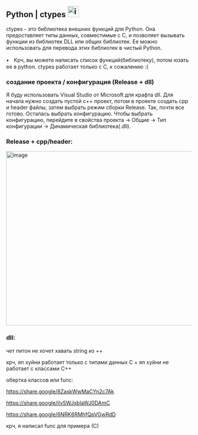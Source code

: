 ## Python | ctypes <img width="30" height="30" alt="image" src="https://github.com/user-attachments/assets/4dd8fa6b-cdfd-4087-960a-4a2fbb8c8590" />

ctypes  - это библиотека внешних функций для Python. Она предоставляет типы данных, совместимые с C, и позволяет вызывать функции из библиотек DLL или общих библиотек. Ее можно использовать для перевода этих библиотек в чистый Python.

•ㅤКрч, вы можете написать список функций(библиотеку), потом юзать ее в python. ctypes работает только с С, к сожалению :(

### создание проекта / конфигурация (Release + dll)

Я буду использовать Visual Studio от Microsoft для крафта dll. Для начала нужно создать пустой с++ проект, потом в проекте создать cpp и header файлы, затем выбрать режим сборки Release. Так, почти все готово. Осталась выбрать конфигурацию. Чтобы выбрать конфигурацию, перейдите в свойства проекта -> Общие -> Тип конфигурации -> Динамическая библиотека(.dll).

### Release + cpp/header:

<img width="1280" height="471" alt="image" src="https://github.com/user-attachments/assets/d42e7c89-7cd5-489d-bb22-18604f48bfaf" />

### dll: 

чет питон не хочет хавать string из ++

крч, яп хуйни работает только с типами данных С + яп хуйни не работает с классами С++

обертка классов или func: 

https://share.google/8ZaskWwMaCYn2c7Ak

https://share.google/ilvSWJxblaWJ0DAmC

https://share.google/6NRK6RMhfQpVGwRdD

крч, я написал func для примера (С)
